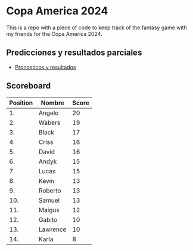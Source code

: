 # Copa America 2024

This is a repo with a piece of code to keep track of the fantasy game with my friends for the Copa America 2024.

## Predicciones y resultados parciales
- [Pronosticos y resultados](https://github.com/dasoto/polla/blob/main/master_plan.csv)
## Scoreboard

| Position | Nombre | Score |
| -------- | ------ | ----- |
|1. | Angelo | 20 |
|2. | Wabers | 19 |
|3. | Black | 17 |
|4. | Criss | 16 |
|5. | David | 16 |
|6. | Andyk | 15 |
|7. | Lucas | 15 |
|8. | Kevin | 13 |
|9. | Roberto | 13 |
|10. | Samuel | 13 |
|11. | Maigus | 12 |
|12. | Gabito | 10 |
|13. | Lawrence | 10 |
|14. | Karla | 8 |
